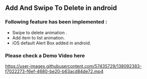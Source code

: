 ## Add And Swipe To Delete in android

### Following feature has been implemented  :
 
  * Swipe to delete animation .
  * Add item to list animation.
  * iOS default Alert Box added in android.
  ### Please check a Demo Video here 
  
https://user-images.githubusercontent.com/57435729/138092383-f7022273-f6ef-4680-be20-b63acd84de72.mp4

